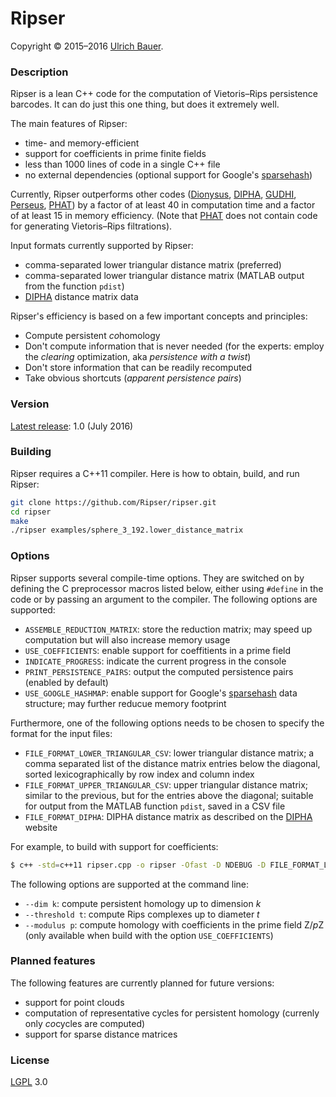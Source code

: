 # Ripser

Copyright © 2015–2016 [Ulrich Bauer].


### Description

Ripser is a lean C++ code for the computation of Vietoris–Rips persistence barcodes. It can do just this one thing, but does it extremely well.

The main features of Ripser:

  - time- and memory-efficient
  - support for coefficients in prime finite fields
  - less than 1000 lines of code in a single C++ file
  - no external dependencies (optional support for Google's [sparsehash])

Currently, Ripser outperforms other codes ([Dionysus], [DIPHA], [GUDHI], [Perseus], [PHAT]) by a factor of at least 40 in computation time and a factor of at least 15 in memory efficiency. (Note that [PHAT] does not contain code for generating Vietoris–Rips filtrations).

Input formats currently supported by Ripser:

  - comma-separated lower triangular distance matrix (preferred)
  - comma-separated lower triangular distance matrix (MATLAB output from the function `pdist`)
  - [DIPHA] distance matrix data

Ripser's efficiency is based on a few important concepts and principles:
  
  - Compute persistent *co*homology
  - Don't compute information that is never needed
    (for the experts: employ the *clearing* optimization, aka *persistence with a twist*)
  - Don't store information that can be readily recomputed
  - Take obvious shortcuts (*apparent persistence pairs*)


### Version
[Latest release][latest-release]: 1.0 (July 2016)


### Building

Ripser requires a C++11 compiler. Here is how to obtain, build, and run Ripser:

```sh
git clone https://github.com/Ripser/ripser.git
cd ripser
make
./ripser examples/sphere_3_192.lower_distance_matrix
```


### Options

Ripser supports several compile-time options. They are switched on by defining the C preprocessor macros listed below, either using `#define` in the code or by passing an argument to the compiler. The following options are supported:

  - `ASSEMBLE_REDUCTION_MATRIX`: store the reduction matrix; may speed up computation but will also increase memory usage
  - `USE_COEFFICIENTS`: enable support for coeffitients in a prime field
  - `INDICATE_PROGRESS`: indicate the current progress in the console
  - `PRINT_PERSISTENCE_PAIRS`: output the computed persistence pairs (enabled by default)
  - `USE_GOOGLE_HASHMAP`: enable support for Google's [sparsehash] data structure; may further reducue memory footprint

Furthermore, one of the following options needs to be chosen to specify the format for the input files:

  - `FILE_FORMAT_LOWER_TRIANGULAR_CSV`: lower triangular distance matrix; a comma separated list of the distance matrix entries below the diagonal, sorted lexicographically by row index and column index
  - `FILE_FORMAT_UPPER_TRIANGULAR_CSV`: upper triangular distance matrix; similar to the previous, but for the entries above the diagonal; suitable for output from the MATLAB function `pdist`, saved in a CSV file
  - `FILE_FORMAT_DIPHA`: DIPHA distance matrix as described on the [DIPHA] website

For example, to build with support for coefficients:

```sh
$ c++ -std=c++11 ripser.cpp -o ripser -Ofast -D NDEBUG -D FILE_FORMAT_LOWER_TRIANGULAR_CSV -D USE_COEFFICIENTS
```

The following options are supported at the command line:

  - `--dim k`: compute persistent homology up to dimension *k*
  - `--threshold t`: compute Rips complexes up to diameter *t*
  - `--modulus p`: compute homology with coefficients in the prime field Z/*p*Z (only available when build with the option `USE_COEFFICIENTS`)


### Planned features

The following features are currently planned for future versions:

 - support for point clouds
 - computation of representative cycles for persistent homology (currenly only *co*cycles are computed)
 - support for sparse distance matrices


### License

[LGPL] 3.0


[Ulrich Bauer]: <http://ulrich-bauer.org>
[latest-release]: <https://github.com/Ripser/ripser/releases/latest>
[Dionysus]: <http://www.mrzv.org/software/dionysus/>
[DIPHA]: <http://git.io/dipha>
[PHAT]: <http://git.io/dipha>
[Perseus]: <http://www.sas.upenn.edu/~vnanda/perseus/>
[GUDHI]: <http://gudhi.gforge.inria.fr>
[sparsehash]: <https://github.com/sparsehash/sparsehash>
[LGPL]: <https://www.gnu.org/licenses/lgpl>